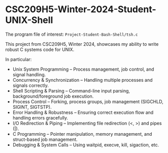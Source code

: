 # CSC209H5-Winter-2024-Student-UNIX-Shell
The program file of interest: `Project-Student-Bash-Shell/tsh.c`

This project from CSC209H5, Winter 2024, showcases my ability to write robust C systems code for UNIX.

In particular:

* Unix System Programming – Process management, job control, and signal handling.
* Concurrency & Synchronization – Handling multiple processes and signals correctly.
* Shell Scripting & Parsing – Command-line input parsing, background/foreground job execution.
* Process Control – Forking, process groups, job management (SIGCHLD, SIGINT, SIGTSTP).
* Error Handling & Robustness – Ensuring correct execution flow and handling errors gracefully.
* I/O Redirection & Piping – Implementing file redirection (<, >) and pipes (|).
* C Programming – Pointer manipulation, memory management, and struct-based job management.
* Debugging & System Calls – Using waitpid, execve, kill, sigaction, etc.
